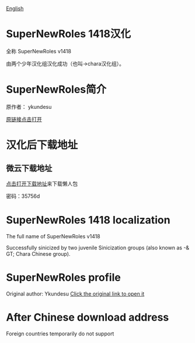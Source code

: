 [English](https://github.com/Bidge-CTG/SNR-CTG#supernewroles-1418-localization)
# SuperNewRoles 1418汉化
全称 SuperNewRoles v1418 

由两个少年汉化组汉化成功（也叫->chara汉化组）。

# SuperNewRoles简介

原作者： ykundesu 

[原链接点击打开](https://github.com/ykundesu/SuperNewRoles)

# 汉化后下载地址
## 微云下载地址
[点击打开下载地址](https://share.weiyun.com/4AjDthh2)来下载懒人包

密码：35756d


# SuperNewRoles 1418 localization 
The full name of SuperNewRoles v1418 

Successfully sinicized by two juvenile Sinicization groups (also known as -& GT; Chara Chinese group). 

# SuperNewRoles profile 
 Original author: Ykundesu 
[Click the original link to open it ](https://github.com/ykundesu/SuperNewRoles)

# After Chinese download address 
Foreign countries temporarily do not support
